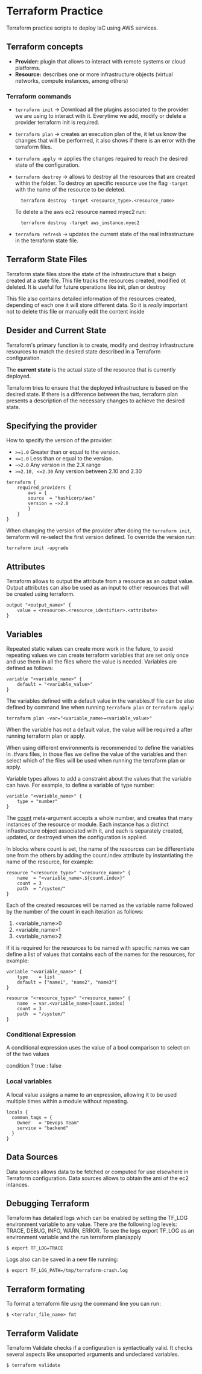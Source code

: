 # **Terraform Practice**

Terraform practice scripts to deploy IaC using AWS services.

## **Terraform concepts**

* **Provider:** plugin that allows to interact with remote systems or cloud platforms.
* **Resource:** describes one or more infrastructure objects (virtual networks, compute instances, among others)

### **Terraform commands**

* `terraform init` -> Download all the plugins associated to the provider we are using to interact with it. Everytime we add, modify or delete a provider terraform init is required.
* `terraform plan` -> creates an execution plan of the, it let us know the changes that will be performed, it also shows if there is an error with the terraform files.
* `terraform apply` -> applies the changes required to reach the desired state of the configuration.
* `terraform destroy` -> allows to destroy all the resources that are created within the folder. To destroy an specific resource use the flag `-target` with the name of the resource to be deleted.

        terraform destroy -target <resource_type>.<resource_name>

    To delete a the aws ec2 resource named myec2 run:

        terraform destroy -target aws_instance.myec2

* `terraform refresh` -> updates the current state of the real infrastructure in the terraform state file.

## **Terraform State Files**

Terraform state files store the state of the infrastructure that s beign created at a state file. This file tracks the resources created, modified ot deleted. It is useful for future operations like init, plan or destroy

This file also contains detailed information of the resources created, depending of each one it will store different data. So it is *really* important not to delete this file or manually edit the content inside

## **Desider and Current State**

Terraform's primary function is to create, modify and destroy infrastructure resources to match the desired state described in a Terraform configuration.

The **current state** is the actual state of the resource that is currently deployed.

Terraform tries to ensure that the deployed infrastructure is based on the desired state. If there is a difference between the two, terraform plan presents a description of the necessary changes to achieve the desired state.

## **Specifying the provider**

How to specify the version of the provider:
* `>=1.0` Greater than or equal to the version.
* `<=1.0` Less than or equal to the version.
* `~>2.0` Any version in the 2.X range
* `>=2.10, <=2.30` Any version between 2.10 and 2.30

```
terraform {
    required_providers {
        aws = {
        source  = "hashicorp/aws"
        version = ~>2.0
        }
    }
}
```

When changing the version of the provider after doing the `terraform init`, terraform will re-select the first version defined. To override the version run:

    terraform init -upgrade

## **Attributes**
Terraform allows to output the attribute from a resource as an output value. Output attributes can also be used as an input to other resources that will be created using terraform.

```
output "<output_name>" {
    value = <resource>.<resource_identifier>.<attribute>
}
```

## **Variables**
Repeated static values can create more work in the future, to avoid repeating values we can create terraform variables that are set only once and use them in all the files where the value is needed. Variables are defined as follows:

```
variable "<variable_name>" {
    default = "<variable_value>"
}
```

The variables defined with a default value in the variables.tf file can be also defined by command line when running `terraform plan` or `terraform apply`:

    terraform plan -var="<variable_name>=<variable_value>"

When the variable has not a default value, the value will be required a  after running terraform plan or apply.

When using different environments is recommended to define the variables in .tfvars files, in those fles we define the value of the variables and then select which of the files will be used when running the terraform plan or apply.

Variable types allows to add a constraint about the values that the variable can have. For example, to define a variable of type number:

```
variable "<variable_name>" {
    type = "number"
}
```

The [count](https://www.terraform.io/docs/language/meta-arguments/count.html#basic-syntax) meta-argument accepts a whole number, and creates that many instances of the resource or module. Each instance has a distinct infrastructure object associated with it, and each is separately created, updated, or destroyed when the configuration is applied.

In blocks where count is set, the name of the resources can be differentiate one from the others by adding the count.index attribute by instantiating the name of the resource, for example:

```
resource "<resource_type>" "<resource_name>" {
    name  = "<variable_name>.${count.index}"
    count = 3
    path  = "/system/"
}
```

Each of the created resources will be named as the variable name followed by the number of the count in each iteration as follows:
1. <variable_name>0
2. <variable_name>1
3. <variable_name>2

If it is required for the resources to be named with specific names we can define a list of values that contains each of the names for the resources, for example:


```
variable "<variable_name>" {
    type    = list
    default = ["name1", "name2", "name3"] 
}

resource "<resource_type>" "<resource_name>" {
    name  = var.<variable_name>[count.index]
    count = 3
    path  = "/system/"
}
```


### Conditional Expression
A conditional expression uses the value of a bool comparison to select on of the two values

condition ? true : false


### Local variables

A local value assigns a name to an expression, allowing it to be used multiple times within a module without repeating.

```
locals {
  common_tags = {
    Owner   = "Devops Team"
    service = "backend"
  }
}
```

## **Data Sources**

Data sources allows data to be fetched or computed for use elsewhere in Terraform configuration. Data sources allows to obtain the ami of the ec2 intances.

## **Debugging Terraform**

Terraform has detailed logs which can be enabled by setting the TF_LOG environment variable to any value.
There are the following log levels: TRACE, DEBUG, INFO, WARN, ERROR. To see the logs export TF_LOG as an environment variable and the run terraform plan/apply

    $ export TF_LOG=TRACE

Logs also can be saved in a new file running:

    $ export TF_LOG_PATH=/tmp/terraform-crash.log

## **Terraform formating**

To format a terraform file usng the command line you can run:

    $ <terrafor_file_name> fmt

## **Terraform Validate**

Terraform Validate checks if a configuration is syntactically valid. It checks several aspects like unsoported arguments and undeclared variables.

    $ terraform validate
